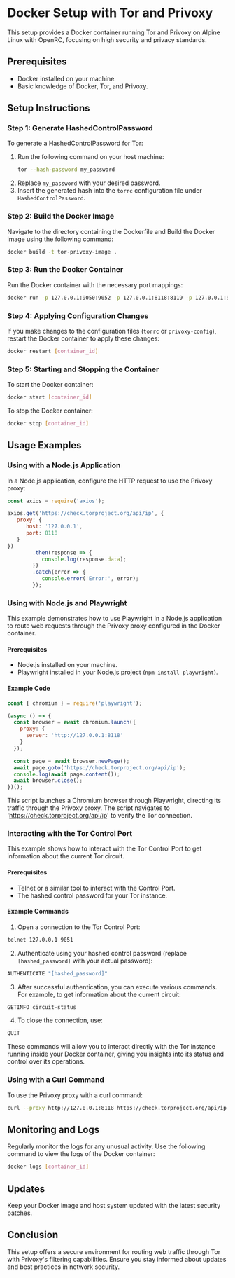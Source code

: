 
# Docker Setup with Tor and Privoxy

This setup provides a Docker container running Tor and Privoxy on Alpine Linux with OpenRC, focusing on high security and privacy standards.

## Prerequisites

- Docker installed on your machine.
- Basic knowledge of Docker, Tor, and Privoxy.

## Setup Instructions

### Step 1: Generate HashedControlPassword

To generate a HashedControlPassword for Tor:

1. Run the following command on your host machine:
   ```bash
   tor --hash-password my_password
   ```
2. Replace `my_password` with your desired password.
3. Insert the generated hash into the `torrc` configuration file under `HashedControlPassword`.

### Step 2: Build the Docker Image

Navigate to the directory containing the Dockerfile and Build the Docker image using the following command:

```bash
docker build -t tor-privoxy-image .
```

### Step 3: Run the Docker Container

Run the Docker container with the necessary port mappings:

```bash
docker run -p 127.0.0.1:9050:9052 -p 127.0.0.1:8118:8119 -p 127.0.0.1:9051:9053 tor-privoxy-image
```

### Step 4: Applying Configuration Changes

If you make changes to the configuration files (`torrc` or `privoxy-config`), restart the Docker container to apply these changes:

```bash
docker restart [container_id]
```

### Step 5: Starting and Stopping the Container

To start the Docker container:

```bash
docker start [container_id]
```

To stop the Docker container:

```bash
docker stop [container_id]
```

## Usage Examples

### Using with a Node.js Application

In a Node.js application, configure the HTTP request to use the Privoxy proxy:

```javascript
const axios = require('axios');

axios.get('https://check.torproject.org/api/ip', {
   proxy: {
      host: '127.0.0.1',
      port: 8118
   }
})
        .then(response => {
           console.log(response.data);
        })
        .catch(error => {
           console.error('Error:', error);
        });
```

### Using with Node.js and Playwright

This example demonstrates how to use Playwright in a Node.js application to route web requests through the Privoxy proxy configured in the Docker container.

#### Prerequisites
- Node.js installed on your machine.
- Playwright installed in your Node.js project (`npm install playwright`).

#### Example Code

```javascript
const { chromium } = require('playwright');

(async () => {
  const browser = await chromium.launch({
    proxy: {
      server: 'http://127.0.0.1:8118'
    }
  });

  const page = await browser.newPage();
  await page.goto('https://check.torproject.org/api/ip');
  console.log(await page.content());
  await browser.close();
})();
```

This script launches a Chromium browser through Playwright, directing its traffic through the Privoxy proxy. The script navigates to 'https://check.torproject.org/api/ip' to verify the Tor connection.

### Interacting with the Tor Control Port

This example shows how to interact with the Tor Control Port to get information about the current Tor circuit.

#### Prerequisites
- Telnet or a similar tool to interact with the Control Port.
- The hashed control password for your Tor instance.

#### Example Commands

1. Open a connection to the Tor Control Port:

```bash
telnet 127.0.0.1 9051
```

2. Authenticate using your hashed control password (replace `[hashed_password]` with your actual password):

```bash
AUTHENTICATE "[hashed_password]"
```

3. After successful authentication, you can execute various commands. For example, to get information about the current circuit:

```bash
GETINFO circuit-status
```

4. To close the connection, use:

```bash
QUIT
```

These commands will allow you to interact directly with the Tor instance running inside your Docker container, giving you insights into its status and control over its operations.

### Using with a Curl Command

To use the Privoxy proxy with a curl command:

```bash
curl --proxy http://127.0.0.1:8118 https://check.torproject.org/api/ip
```

## Monitoring and Logs

Regularly monitor the logs for any unusual activity. Use the following command to view the logs of the Docker container:

```bash
docker logs [container_id]
```

## Updates

Keep your Docker image and host system updated with the latest security patches.

## Conclusion

This setup offers a secure environment for routing web traffic through Tor with Privoxy's filtering capabilities. Ensure you stay informed about updates and best practices in network security.
